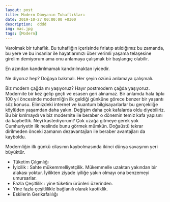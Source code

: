 ```yaml
---
layout: post
title: Modern Dünyanın Tuhaflıkları
date: 2019-10-27 00:00:00 +0300
description:  dddd
img: mac.jpg
tags: [Modern]
---
```


Varolmak bir tuhaflık. Bu tuhaflığın içerisinde fırlatıp atıldığımız bu zamanda, bu yere ve bu insanlar ile hayatlarımızı über verimli yaşama telaşesine girelim demiyorum ama onu anlamaya çalışmak bir başlangıç olabilir.

En azından kandırılmamak kandırılmaktan iyicedir.

Ne diyoruz hep? Doğaya bakmalı. Her şeyin özünü anlamaya çalışmalı.

Biz modern çağda mı yaşıyoruz? Hayır postmodern çağda yaşıyoruz. Modernite bir kez gelip geçti ve esasen geri alınamaz. Bir anlamda hala tıpkı 100 yıl öncesinde modernliğin ilk geldiği günküne görece benzer bir yaşantı söz konusu. Elimizdeki internet ve kuantum bilgisayarlarlar bu gerçekliğe köylüden yaşamdan daha yakın. Değişim daha çok kafalarda oldu diyebiliriz. Bu bir kırılmaydı ve biz modernite ile beraber o dönemin temiz kafa yapısını da kaybettik. Neyi kastediyorum? Çok uzağa gitmeye gerek yok Cumhuriyetin ilk neslinde bunu görmek mümkün. Doğaüstü tekrar dirilmeden önceki zamanın dezavantajları ile beraber avantajları da kayboldu.

Modernliğin ilk günkü cilasının kaybolmasında ikinci dünya savaşının yeri büyüktür.


* Tüketim Çılgınlığı
* İyicilik : Sahte mükemmelliyetçilik. Mükemmelle uzaktan yakından bir alakası yoktur. İyilikten ziyade iyiliğe yakın olmayı ona benzemeyi umursarlar.
* Fazla Çeşitlilik : yine tüketim ürünleri üzerinden.
* Yine fazla çeşitlilikle bağlanılı olarak kaotiklik.
* Eskilerin Gerikafalılığı
